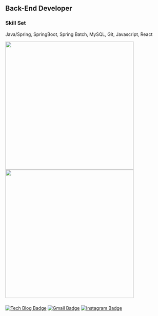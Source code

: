 
## Back-End Developer 


### Skill Set
Java/Spring, SpringBoot, Spring Batch, MySQL, Git, Javascript, React

<div>
  <span>
    <img style="width:400px;" src="https://github-readme-stats.vercel.app/api/top-langs/?username=geloyu&layout=compact&theme=graywhite" />
  </span>
  <span>
    <img style="width:400px;" src="https://github-readme-stats.vercel.app/api?username=geloyu&show_icons=true&theme=graywhite" />
  </span>
</div>

###
[![Tech Blog Badge](http://img.shields.io/badge/-Gelo's%20Tech%20Blog-black?style=flat-square&logo=github&link=https://geloyu.github.io/Blog/)](https://geloyu.github.io/Blog/)
[![Gmail Badge](https://img.shields.io/badge/Gmail-black?style=flat-square&logo=Gmail&logoColor=white&link=mailto:bbirds94@gmail.com)](mailto:bbirds94@gmail.com)
[![Instagram Badge](http://img.shields.io/badge/-Instagram-black?style=flat&logo=Instagram&link=https://instagram.com/gelo_kr/)](https://instagram.com/gelo_kr/)

